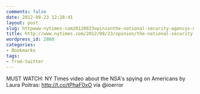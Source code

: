 ```yaml
---
comments: false
date: 2012-08-23 12:28:41
layout: post
slug: httpwww-nytimes-com20120823opinionthe-national-security-agencys-domestic-spying-program-htmlrefopinion
title: http://www.nytimes.com/2012/08/23/opinion/the-national-security-agencys-domestic-spying-program.html?ref=opinion
wordpress_id: 2860
categories:
- Bookmarks
tags:
- from-twitter
---
```


MUST WATCH: NY Times video about the NSA's spying on Americans by Laura Poitras:  http://t.co/tPhaF0xO via @ioerror
